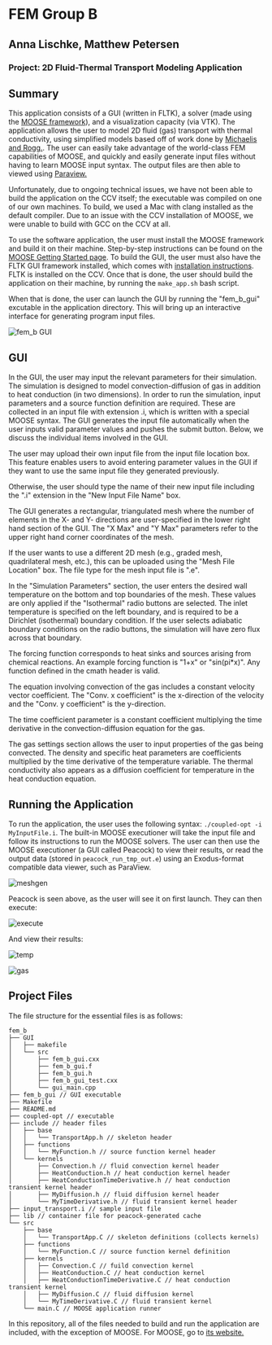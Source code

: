  FEM Group B
=====
Anna Lischke, Matthew Petersen
------------------------------

### Project: 2D Fluid-Thermal Transport Modeling Application

## Summary

This application consists of a GUI (written in FLTK), a solver (made using the [MOOSE framework](http://www.mooseframework.com)), and a visualization capacity (via VTK). The application allows the user to model 2D fluid (gas) transport with thermal conductivity, using  simplified models based off of work done by [Michaelis and Rogg.](http://dx.doi.org/10.1016/j.jcp.2003.10.033). The user can easily take advantage of the world-class FEM capabilities of MOOSE, and quickly and easily generate input files without having to learn MOOSE input syntax. The output files are then able to viewed using [Paraview.](http://www.paraview.org)

Unfortunately, due to ongoing technical issues, we have not been able to build the application on the CCV itself; the executable was compiled on one of our own machines. To build, we used a Mac with clang installed as the default compiler. Due to an issue with the CCV installation of MOOSE, we were unable to build with GCC on the CCV at all.

To use the software application, the user must install the MOOSE framework and build it on their machine. Step-by-step instructions can be found on the [MOOSE Getting Started page](http://mooseframework.com/getting-started/). To build the GUI, the user must also have the FLTK GUI framework installed, which comes with [installation instructions](http://www.fltk.org/doc-1.3/intro.html). FLTK is installed on the CCV. Once that is done, the user should build the application on their machine, by running the `make_app.sh` bash script. 

When that is done, the user can launch the GUI by running the "fem_b_gui" excutable in the application directory. This will bring up an interactive interface for generating program input files.

![fem_b GUI](https://github.com/ENGN2912B/fem_b/blob/master/GUI_fem_b.png "GUI Used to generate input file")

## GUI

In the GUI, the user may input the relevant parameters for their simulation. The simulation is designed to model convection-diffusion of gas in addition to heat conduction (in two dimensions). In order to run the simulation, input parameters and a source function definition are required. These are collected in an input file with extension .i, which is written with a special MOOSE syntax. The GUI generates the input file automatically when the user inputs valid parameter values and pushes the submit button. Below, we discuss the individual items involved in the GUI.

The user may upload their own input file from the input file location box. This feature enables users to avoid entering parameter values in the GUI if they want to use the same input file they generated previously.

Otherwise, the user should type the name of their new input file including the ".i" extension in the "New Input File Name" box.

The GUI generates a rectangular, triangulated mesh where the number of elements in the X- and Y- directions are user-specified in the lower right hand section of the GUI. The "X Max" and "Y Max" parameters refer to the upper right hand corner coordinates of the mesh.


If the user wants to use a different 2D mesh (e.g., graded mesh, quadrilateral mesh, etc.), this can be uploaded using the "Mesh File Location" box. The file type for the mesh input file is ".e".

In the "Simulation Parameters" section, the user enters the desired wall temperature on the bottom and top boundaries of the mesh. These values are only applied if the "Isothermal" radio buttons are selected. The inlet temperature is specified on the left boundary, and is required to be a Dirichlet (isothermal) boundary condition. If the user selects adiabatic boundary conditions on the radio buttons, the simulation will have zero flux across that boundary.

The forcing function corresponds to heat sinks and sources arising from chemical reactions. An example forcing function is "1+x" or "sin(pi*x)". Any function defined in the cmath header is valid.

The equation involving convection of the gas includes a constant velocity vector coefficient. The "Conv. x coefficient" is the x-direction of the velocity and the "Conv. y coefficient" is the y-direction.

The time coefficient parameter is a constant coefficient multiplying the time derivative in the convection-diffusion equation for the gas.

The gas settings section allows the user to input properties of the gas being convected. The density and specific heat parameters are coefficients multiplied by the time derivative of the temperature variable. The thermal conductivity also appears as a diffusion coefficient for temperature in the heat conduction equation.

## Running the Application

To run the application, the user uses the following syntax: `./coupled-opt -i MyInputFile.i`. The built-in MOOSE executioner will take the input file and follow its instructions to run the MOOSE solvers. The user can then use the MOOSE executioner (a GUI called Peacock) to view their results, or read the output data (stored in `peacock_run_tmp_out.e`) using an Exodus-format compatible data viewer, such as ParaView.

![meshgen](https://github.com/ENGN2912B/fem_b/blob/master/mesh_gen.png "Peacock")

Peacock is seen above, as the user will see it on first launch. They can then execute:

![execute](https://github.com/ENGN2912B/fem_b/blob/master/execute.png "Peacock")

And view their results:

![temp](https://github.com/ENGN2912B/fem_b/blob/master/temp_model.png "Peacock")

![gas](https://github.com/ENGN2912B/fem_b/blob/master/gas_model.png "Peacock")

## Project Files

The file structure for the essential files is as follows:

```
fem_b
├── GUI
│   ├── makefile
│   └── src
│       ├── fem_b_gui.cxx
│       ├── fem_b_gui.f
│       ├── fem_b_gui.h
│       ├── fem_b_gui_test.cxx
│       └── gui_main.cpp
├── fem_b_gui // GUI executable
├── Makefile
├── README.md
├── coupled-opt // executable
├── include // header files
│   ├── base
│   │   └── TransportApp.h // skeleton header
│   ├── functions
│   │   └── MyFunction.h // source function kernel header
│   └── kernels
│       ├── Convection.h // fluid convection kernel header
│       ├── HeatConduction.h // heat conduction kernel header
│       ├── HeatConductionTimeDerivative.h // heat conduction transient kernel header
│       ├── MyDiffusion.h // fluid diffusion kernel header
│       └── MyTimeDerivative.h // fluid transient kernel header
├── input_transport.i // sample input file
├── lib // container file for peacock-generated cache
└── src
    ├── base
    │   └── TransportApp.C // skeleton definitions (collects kernels)
    ├── functions
    │   └── MyFunction.C // source function kernel definition
    ├── kernels
    │   ├── Convection.C // fuild convection kernel
    │   ├── HeatConduction.C // heat conduction kernel
    │   ├── HeatConductionTimeDerivative.C // heat conduction transient kernel
    │   ├── MyDiffusion.C // fluid diffusion kernel
    │   └── MyTimeDerivative.C // fluid transient kernel
    └── main.C // MOOSE application runner

```

In this repository, all of the files needed to build and run the application are included, with the exception of MOOSE. For MOOSE, go to [its website.](http://www.mooseframework.com)
